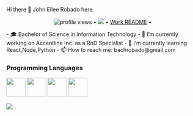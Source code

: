 Hi there 👋
John Ellee Robado here

<p align="center">
  <img src="https://gpvc.arturio.dev/jedrobado" alt="profile views"> •  
  <a href="https://twitter.com/intent/follow?screen_name=superjohnellee&tw_p=followbutton"><img src="https://img.shields.io/twitter/follow/superjohnellee?label=%40superjohnellee&style=social"></a>  •
  <a href="https://github.com/jedrobado/README">Work README</a> •
</p>
- 🎓 Bachelor of Science in Information Technology
- 🔭 I’m currently working on Accentline Inc. as a RnD Specialist
- 🌱 I’m currently learning React,Node,Python
- 📫 How to reach me: bachrobado@gmail.com
<h3>Programming Languages</h3>
<p>
   <a href="https://upload.wikimedia.org/wikipedia/commons/thumb/7/7a/C_Sharp_logo.svg/932px-C_Sharp_logo.svg.png" target="_blank"><img src="https://upload.wikimedia.org/wikipedia/commons/thumb/7/7a/C_Sharp_logo.svg/932px-C_Sharp_logo.svg.png" height="50"></a>
  <a href="https://www.php.net/images/logos/new-php-logo.svg" target="_blank"><img src="https://www.php.net/images/logos/new-php-logo.svg" height="50"></a>
   <a href="https://upload.wikimedia.org/wikipedia/commons/thumb/9/99/Unofficial_JavaScript_logo_2.svg/512px-Unofficial_JavaScript_logo_2.svg.png" target="_blank"><img src="https://upload.wikimedia.org/wikipedia/commons/thumb/9/99/Unofficial_JavaScript_logo_2.svg/512px-Unofficial_JavaScript_logo_2.svg.png" height="50"></a>
  <a href="https://upload.wikimedia.org/wikipedia/commons/thumb/c/c3/Python-logo-notext.svg/600px-Python-logo-notext.svg.png" target="_blank"><img src="https://upload.wikimedia.org/wikipedia/commons/thumb/c/c3/Python-logo-notext.svg/600px-Python-logo-notext.svg.png" height="50"></a>
</p>

<p>
  <a href="https://github-readme-stats.vercel.app/api?username=jedrobado" target="_blank"><img src="https://github-readme-stats.vercel.app/api?username=jedrobado"></a>
</p>
